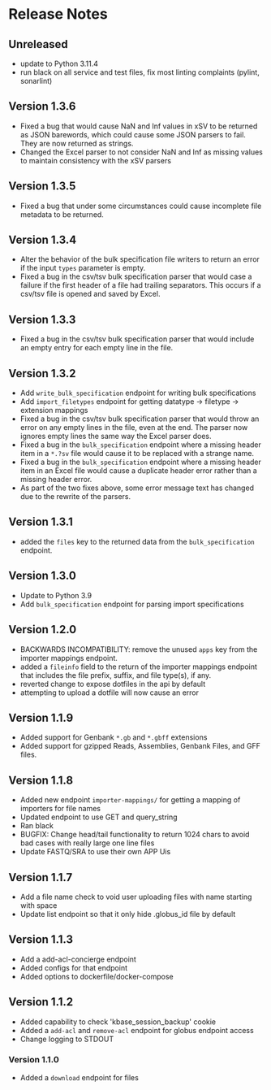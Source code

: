 # Release Notes

## Unreleased

-  update to Python 3.11.4
-  run black on all service and test files, fix most linting complaints (pylint,
  sonarlint)

## Version 1.3.6

-  Fixed a bug that would cause NaN and Inf values in xSV to be returned as JSON barewords, which could cause some JSON parsers to fail. They are now returned as strings.
-  Changed the Excel parser to not consider NaN and Inf as missing values to maintain consistency with the xSV parsers

## Version 1.3.5

-  Fixed a bug that under some circumstances could cause incomplete file metadata to be returned.

## Version 1.3.4

-  Alter the behavior of the bulk specification file writers to return an error if the input `types` parameter is empty.
-  Fixed a bug in the csv/tsv bulk specification parser that would case a failure if the first header of a file had trailing separators. This occurs if a csv/tsv file is opened and saved by Excel.

## Version 1.3.3

-  Fixed a bug in the csv/tsv bulk specification parser that would include an empty entry for each empty line in the file.

## Version 1.3.2

-  Add `write_bulk_specification` endpoint for writing bulk specifications
-  Add `import_filetypes` endpoint for getting datatype -> filetype -> extension mappings
-  Fixed a bug in the csv/tsv bulk specification parser that would throw an error on any empty lines in the file, even at the end. The parser now ignores empty lines the same way the Excel parser does.
-  Fixed a bug in the `bulk_specification` endpoint where a missing header item in a `*.?sv` file would cause it to be replaced with a strange name.
-  Fixed a bug in the `bulk_specification` endpoint where a missing header item in an Excel file would cause a duplicate header error rather than a missing header error.
-  As part of the two fixes above, some error message text has changed due to the rewrite of the parsers.

## Version 1.3.1

-  added the `files` key to the returned data from the `bulk_specification` endpoint.

## Version 1.3.0

-  Update to Python 3.9
-  Add `bulk_specification` endpoint for parsing import specifications

## Version 1.2.0

-  BACKWARDS INCOMPATIBILITY: remove the unused `apps` key from the importer mappings endpoint.
-  added a `fileinfo` field to the return of the importer mappings endpoint that includes the file prefix, suffix, and file type(s), if any.
-  reverted change to expose dotfiles in the api by default
-  attempting to upload a dotfile will now cause an error

## Version 1.1.9

-  Added support for Genbank `*.gb` and `*.gbff` extensions
-  Added support for gzipped Reads, Assemblies, Genbank Files, and GFF files.

## Version 1.1.8

-  Added new endpoint `importer-mappings/` for getting a mapping of importers for file names
-  Updated endpoint to use GET and query_string
-  Ran black
-  BUGFIX: Change head/tail functionality to return 1024 chars to avoid bad cases with really large one line files
-  Update FASTQ/SRA to use their own APP Uis

## Version 1.1.7

-  Add a file name check to void user uploading files with name starting with space
-  Update list endpoint so that it only hide .globus_id file by default

## Version 1.1.3

-  Add a add-acl-concierge endpoint
-  Added configs for that endpoint
-  Added options to dockerfile/docker-compose

## Version 1.1.2

-  Added capability to check 'kbase_session_backup' cookie
-  Added a `add-acl` and `remove-acl` endpoint for globus endpoint access
-  Change logging to STDOUT

### Version 1.1.0

-  Added a `download` endpoint for files
